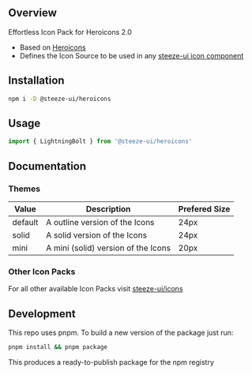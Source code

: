 ## Overview

Effortless Icon Pack for Heroicons 2.0

- Based on [Heroicons](https://heroicons.dev/)
- Defines the Icon Source to be used in any [steeze-ui icon component](https://github.com/steeze-ui/icons/tree/main/packages/components)

## Installation

```bash
npm i -D @steeze-ui/heroicons
```

## Usage

```js
import { LightningBolt } from '@steeze-ui/heroicons'
```

## Documentation

### Themes

| Value   | Description                         | Prefered Size |
| ------- | ----------------------------------- | ------------- |
| default | A outline version of the Icons      | 24px          |
| solid   | A solid version of the Icons        | 24px          |
| mini    | A mini (solid) version of the Icons | 20px          |

### Other Icon Packs

For all other available Icon Packs visit [steeze-ui/icons](https://github.com/steeze-ui/icons)

## Development

This repo uses pnpm. To build a new version of the package just run:

```bash
pnpm install && pnpm package
```

This produces a ready-to-publish package for the npm registry
